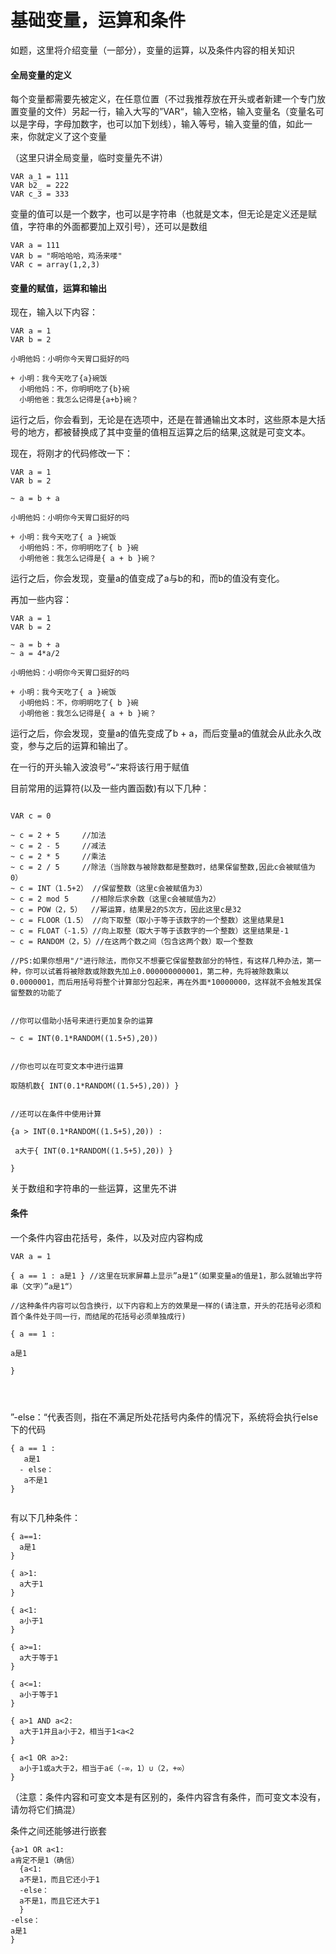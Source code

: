 # 基础变量，运算和条件

如题，这里将介绍变量（一部分），变量的运算，以及条件内容的相关知识



#### 全局变量的定义

每个变量都需要先被定义，在任意位置（不过我推荐放在开头或者新建一个专门放置变量的文件）另起一行，输入大写的”VAR“，输入空格，输入变量名（变量名可以是字母，字母加数字，也可以加下划线），输入等号，输入变量的值，如此一来，你就定义了这个变量

（这里只讲全局变量，临时变量先不讲）

```
VAR a_1 = 111
VAR b2_ = 222
VAR c_3 = 333
```



变量的值可以是一个数字，也可以是字符串（也就是文本，但无论是定义还是赋值，字符串的外面都要加上双引号），还可以是数组

```
VAR a = 111
VAR b = "啊哈哈哈，鸡汤来喽"
VAR c = array(1,2,3)
```



#### 变量的赋值，运算和输出

现在，输入以下内容：

```
VAR a = 1
VAR b = 2

小明他妈：小明你今天胃口挺好的吗

+ 小明：我今天吃了{a}碗饭
  小明他妈：不，你明明吃了{b}碗
  小明他爸：我怎么记得是{a+b}碗？
```

运行之后，你会看到，无论是在选项中，还是在普通输出文本时，这些原本是大括号的地方，都被替换成了其中变量的值相互运算之后的结果,这就是可变文本。



现在，将刚才的代码修改一下：

```
VAR a = 1
VAR b = 2

~ a = b + a

小明他妈：小明你今天胃口挺好的吗

+ 小明：我今天吃了{ a }碗饭
  小明他妈：不，你明明吃了{ b }碗
  小明他爸：我怎么记得是{ a + b }碗？
```

运行之后，你会发现，变量a的值变成了a与b的和，而b的值没有变化。



再加一些内容：

```
VAR a = 1
VAR b = 2

~ a = b + a
~ a = 4*a/2

小明他妈：小明你今天胃口挺好的吗

+ 小明：我今天吃了{ a }碗饭
  小明他妈：不，你明明吃了{ b }碗
  小明他爸：我怎么记得是{ a + b }碗？
```

运行之后，你会发现，变量a的值先变成了b + a，而后变量a的值就会从此永久改变，参与之后的运算和输出了。



在一行的开头输入波浪号”~“来将该行用于赋值

目前常用的运算符(以及一些内置函数)有以下几种：

```

VAR c = 0

~ c = 2 + 5     //加法
~ c = 2 - 5     //减法
~ c = 2 * 5     //乘法
~ c = 2 / 5     //除法（当除数与被除数都是整数时，结果保留整数,因此c会被赋值为0）
~ c = INT（1.5+2） //保留整数（这里c会被赋值为3）
~ c = 2 mod 5     //相除后求余数（这里c会被赋值为2）
~ c = POW（2，5）  //幂运算，结果是2的5次方，因此这里c是32
~ c = FLOOR（1.5） //向下取整（取小于等于该数字的一个整数）这里结果是1
~ c = FLOAT（-1.5）//向上取整（取大于等于该数字的一个整数）这里结果是-1
~ c = RANDOM（2，5）//在这两个数之间（包含这两个数）取一个整数

//PS:如果你想用"/"进行除法，而你又不想要它保留整数部分的特性，有这样几种办法，第一种，你可以试着将被除数或除数先加上0.000000000001，第二种，先将被除数乘以0.0000001，而后用括号将整个计算部分包起来，再在外面*10000000，这样就不会触发其保留整数的功能了


//你可以借助小括号来进行更加复杂的运算

~ c = INT(0.1*RANDOM((1.5+5),20))


//你也可以在可变文本中进行运算

取随机数{ INT(0.1*RANDOM((1.5+5),20)) }


//还可以在条件中使用计算

{a > INT(0.1*RANDOM((1.5+5),20)) :

 a大于{ INT(0.1*RANDOM((1.5+5),20)) }
 
}

```

关于数组和字符串的一些运算，这里先不讲



#### 条件

一个条件内容由花括号，条件，以及对应内容构成

```
VAR a = 1

{ a == 1 : a是1 } //这里在玩家屏幕上显示”a是1“（如果变量a的值是1，那么就输出字符串（文字）”a是1“）

//这种条件内容可以包含换行，以下内容和上方的效果是一样的(请注意，开头的花括号必须和首个条件处于同一行，而结尾的花括号必须单独成行)

{ a == 1 : 

a是1 

}




```



”-else：“代表否则，指在不满足所处花括号内条件的情况下，系统将会执行else下的代码

```
{ a == 1 : 
   a是1 
  - else：
   a不是1
}


```



有以下几种条件：

```
{ a==1:
  a是1
}

{ a>1:
  a大于1
}

{ a<1:
  a小于1
}

{ a>=1:
  a大于等于1
}

{ a<=1:
  a小于等于1
}

{ a>1 AND a<2:
  a大于1并且a小于2，相当于1<a<2
}

{ a<1 OR a>2:
  a小于1或a大于2，相当于a∈（-∞，1）∪（2，+∞）
}

```

（注意：条件内容和可变文本是有区别的，条件内容含有条件，而可变文本没有，请勿将它们搞混）



条件之间还能够进行嵌套

```
{a>1 OR a<1:
a肯定不是1（确信）
  {a<1:
  a不是1，而且它还小于1
  -else：
  a不是1，而且它还大于1
  }
-else：
a是1
}
```


